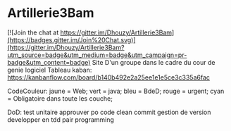# Artillerie3Bam

[![Join the chat at https://gitter.im/Dhouzy/Artillerie3Bam](https://badges.gitter.im/Join%20Chat.svg)](https://gitter.im/Dhouzy/Artillerie3Bam?utm_source=badge&utm_medium=badge&utm_campaign=pr-badge&utm_content=badge)
Site D'un groupe dans le cadre du cour de genie logiciel
Tableau kaban: https://kanbanflow.com/board/b140b492e2a25ee1e1e5ce3c335a6fac

CodeCouleur:
jaune = Web;
vert = java;
bleu = BdeD;
rouge = urgent;
cyan = Obligatoire dans toute les couche;


DoD:
test unitaire
approuver po
code clean
commit gestion de version
developper en tdd
pair programming


